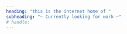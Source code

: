 ```yaml
---
heading: "this is the internet home of "
subheading: "~ Currently looking for work ~"
# handle: 
---
```

